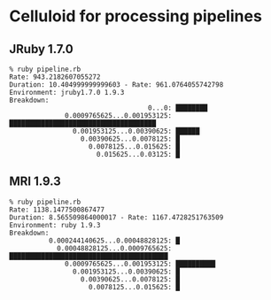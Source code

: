 # Celluloid for processing pipelines

## JRuby 1.7.0

    % ruby pipeline.rb
    Rate: 943.2182607055272
    Duration: 10.404999999999603 - Rate: 961.0764055742798
    Environment: jruby1.7.0 1.9.3
    Breakdown:
                                       0...0: ████████
                  0.0009765625...0.001953125: █████████████████████████████████████
                    0.001953125...0.00390625: ██████
                      0.00390625...0.0078125: █
                        0.0078125...0.015625: █
                          0.015625...0.03125: █

## MRI 1.9.3

    % ruby pipeline.rb
    Rate: 1138.1477500867477
    Duration: 8.565509864000017 - Rate: 1167.4728251763509
    Environment: ruby 1.9.3
    Breakdown:
              0.000244140625...0.00048828125: █
                0.00048828125...0.0009765625: ████████████████████████████████████████
                  0.0009765625...0.001953125: ██████████
                    0.001953125...0.00390625: █
                      0.00390625...0.0078125: █
                        0.0078125...0.015625: █
